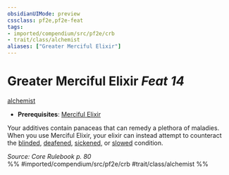 ```yaml
---
obsidianUIMode: preview
cssclass: pf2e,pf2e-feat
tags:
- imported/compendium/src/pf2e/crb
- trait/class/alchemist
aliases: ["Greater Merciful Elixir"]
---
```

# Greater Merciful Elixir  *Feat 14*  
[alchemist](rules/traits/alchemist.md)  

- **Prerequisites**: [Merciful Elixir](merciful-elixir.md)

Your additives contain panaceas that can remedy a plethora of maladies. When you use Merciful Elixir, your elixir can instead attempt to counteract the [blinded](conditions.md#Blinded), [deafened](conditions.md#Deafened), [sickened](conditions.md#Sickened), or [slowed](conditions.md#Slowed) condition.

*Source: Core Rulebook p. 80*  
%% #imported/compendium/src/pf2e/crb #trait/class/alchemist %%